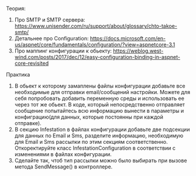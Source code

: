 Теория:
1. Про SMTP и SMTP сервера: https://www.unisender.com/ru/support/about/glossary/chto-takoe-smtp/
2. Детальнее про Configuration: https://docs.microsoft.com/en-us/aspnet/core/fundamentals/configuration/?view=aspnetcore-3.1
3. Про маппинг конфигурации к обьекту: https://weblog.west-wind.com/posts/2017/dec/12/easy-configuration-binding-in-aspnet-core-revisited 

Практика
1. В обьект к которому замаплены файлы конфигурации добавьте все необходимые для отправки email/сообщений настройки. Можете для себя попробовать добавить переменную среды и использовать ее через тот же обьект. В коде, который непосредственно отправляет сообщение попытайтесь всю информацию вынести в параметры и конфиграцию(для данных, которые постоянны при каждой отправке).
2. В секцию Infestation в файлах конфигурации добавьте две подсекции для данных по Email и Sms, разделите информацию, необходимую для Email и Sms рассылки по этим секциям соответственно. Откоректируйте класс InfestationConfiguration в соответствии с изменениями в файлах конфигурации.
3. Сделайте так, чтоб тип рассылки можно было выбирать при вызове метода SendMessage() в контроллере. 
